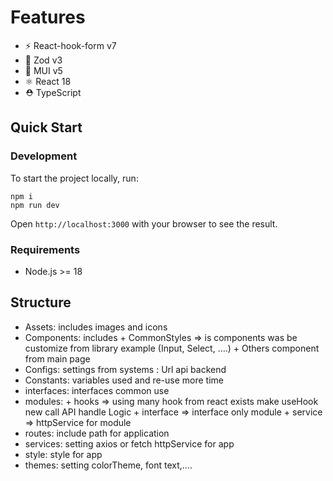 # Features

- ⚡️ React-hook-form v7
- 🚓 Zod v3
- 💖 MUI v5
- ⚛️ React 18
- ⛑ TypeScript

## Quick Start

### Development

To start the project locally, run:

```
npm i
npm run dev
```

Open `http://localhost:3000` with your browser to see the result.

### Requirements

- Node.js >= 18

## Structure

- Assets: includes images and icons
- Components: includes + CommonStyles => is components was be customize from library example (Input, Select, ....) + Others component from main page
- Configs: settings from systems : Url api backend
- Constants: variables used and re-use more time
- interfaces: interfaces common use
- modules: + hooks => using many hook from react exists make useHook new call API handle Logic + interface => interface only module + service => httpService for module
- routes: include path for application
- services: setting axios or fetch httpService for app
- style: style for app
- themes: setting colorTheme, font text,....

